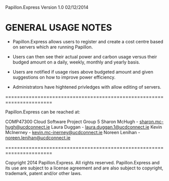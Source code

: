 Papillon.Express Version 1.0 02/12/2014

GENERAL USAGE NOTES
======================================================================

- Papillon.Express allows users to register and create a cost centre based on servers which are running Papillon.

- Users can then see their actual power and carbon usage versus their budged amount on a daily, weekly, monthly and yearly basis.

- Users are notified if usage rises above budgeted amount and given suggestions on how to improve power efficiency.

- Administrators have hightened privledges with allow editing of servers.

======================================================================

Papillon.Express can be reached at:

COMP47300 Cloud Software Project Group 5
Sharon McHugh - sharon.mc-hugh@ucdconnect.ie
Laura Duggan - laura.duggan.1@ucdconnect.ie
Kevin McInerney - kevin.mc-inerney@ucdconnect.ie
Noreen Lenihan - noreen.lenihan@ucdconnect.ie

======================================================================

Copyright 2014 Papillon.Express. All rights reserved.
Papillon.Express and its use are subject to a license agreement and are also subject to copyright, trademark, patent and/or other laws. 



